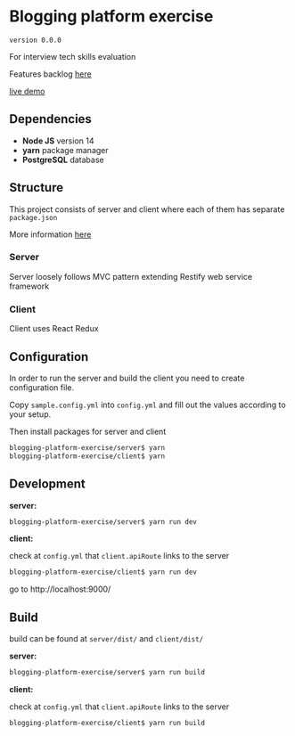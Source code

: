 # Blogging platform exercise

`version 0.0.0`

For interview tech skills evaluation

Features backlog [here](./docs/backlog.md)

[live demo](http://104.248.43.170:8000) 

## Dependencies

- **Node JS** version 14
- **yarn** package manager
- **PostgreSQL** database

## Structure

This project consists of server and client where each of them has separate `package.json`

More information  [here](./docs/structure.md)

### Server

Server loosely follows MVC pattern extending Restify web service framework


### Client

Client uses React Redux 

## Configuration

In order to run the server and build the client you need to create configuration file.

Copy `sample.config.yml` into `config.yml` and fill out the values according to your setup.

Then install packages for server and client

```bash
blogging-platform-exercise/server$ yarn
blogging-platform-exercise/client$ yarn
```

## Development

**server:**

```bash
blogging-platform-exercise/server$ yarn run dev
```

**client:**

check at `config.yml` that `client.apiRoute` links to the server

```bash
blogging-platform-exercise/client$ yarn run dev
```

go to http://localhost:9000/

## Build

build can be found at `server/dist/` and `client/dist/`

**server:**

```bash
blogging-platform-exercise/server$ yarn run build
```

**client:**

check at `config.yml` that `client.apiRoute` links to the server

```bash
blogging-platform-exercise/client$ yarn run build
```




